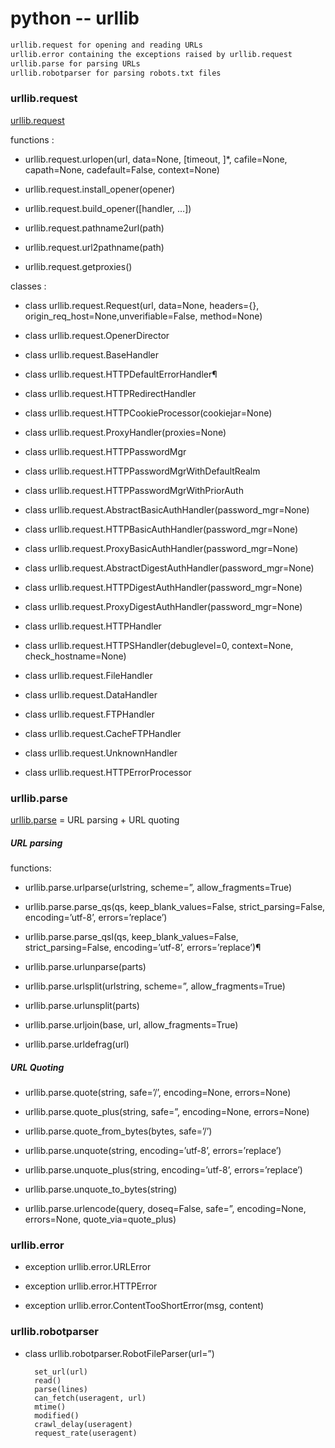 # python -- urllib

```sh
urllib.request for opening and reading URLs
urllib.error containing the exceptions raised by urllib.request
urllib.parse for parsing URLs
urllib.robotparser for parsing robots.txt files
```

### urllib.request
[urllib.request](https://docs.python.org/3.6/library/urllib.request.html#module-urllib.request)

functions :
* urllib.request.urlopen(url, data=None, [timeout, ]*, cafile=None, capath=None, cadefault=False, context=None)

* urllib.request.install_opener(opener)

* urllib.request.build_opener([handler, …])

* urllib.request.pathname2url(path)

* urllib.request.url2pathname(path)

* urllib.request.getproxies()

classes : 
* class urllib.request.Request(url, data=None, headers={}, origin_req_host=None,unverifiable=False, method=None)

* class urllib.request.OpenerDirector

* class urllib.request.BaseHandler

* class urllib.request.HTTPDefaultErrorHandler¶

* class urllib.request.HTTPRedirectHandler

* class urllib.request.HTTPCookieProcessor(cookiejar=None)

* class urllib.request.ProxyHandler(proxies=None)

* class urllib.request.HTTPPasswordMgr

* class urllib.request.HTTPPasswordMgrWithDefaultRealm

* class urllib.request.HTTPPasswordMgrWithPriorAuth

* class urllib.request.AbstractBasicAuthHandler(password_mgr=None)

* class urllib.request.HTTPBasicAuthHandler(password_mgr=None)

* class urllib.request.ProxyBasicAuthHandler(password_mgr=None)

* class urllib.request.AbstractDigestAuthHandler(password_mgr=None)

* class urllib.request.HTTPDigestAuthHandler(password_mgr=None)

* class urllib.request.ProxyDigestAuthHandler(password_mgr=None)

* class urllib.request.HTTPHandler

* class urllib.request.HTTPSHandler(debuglevel=0, context=None, check_hostname=None)

* class urllib.request.FileHandler

* class urllib.request.DataHandler

* class urllib.request.FTPHandler

* class urllib.request.CacheFTPHandler

* class urllib.request.UnknownHandler

* class urllib.request.HTTPErrorProcessor
### urllib.parse
[urllib.parse](https://docs.python.org/3.6/library/urllib.parse.html#module-urllib.parse) = URL parsing + URL quoting

##### URL parsing
functions:
* urllib.parse.urlparse(urlstring, scheme=”, allow_fragments=True)

* urllib.parse.parse_qs(qs, keep_blank_values=False, strict_parsing=False, encoding=’utf-8’, errors=’replace’)

* urllib.parse.parse_qsl(qs, keep_blank_values=False, strict_parsing=False, encoding=’utf-8’, errors=’replace’)¶

* urllib.parse.urlunparse(parts)

* urllib.parse.urlsplit(urlstring, scheme=”, allow_fragments=True)

* urllib.parse.urlunsplit(parts)

* urllib.parse.urljoin(base, url, allow_fragments=True)

* urllib.parse.urldefrag(url)

##### URL Quoting

* urllib.parse.quote(string, safe=’/’, encoding=None, errors=None)

* urllib.parse.quote_plus(string, safe=”, encoding=None, errors=None)

* urllib.parse.quote_from_bytes(bytes, safe=’/’)

* urllib.parse.unquote(string, encoding=’utf-8’, errors=’replace’)

* urllib.parse.unquote_plus(string, encoding=’utf-8’, errors=’replace’)

* urllib.parse.unquote_to_bytes(string)

* urllib.parse.urlencode(query, doseq=False, safe=”, encoding=None, errors=None, quote_via=quote_plus)

### urllib.error

* exception urllib.error.URLError

* exception urllib.error.HTTPError

* exception urllib.error.ContentTooShortError(msg, content)

### urllib.robotparser

* class urllib.robotparser.RobotFileParser(url=”)

        set_url(url)
        read()
        parse(lines)
        can_fetch(useragent, url)
        mtime()
        modified()
        crawl_delay(useragent)
        request_rate(useragent)
